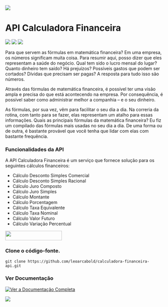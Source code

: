 <img src="https://github.com/leoarcabold/calculadora-financeira-api/blob/main/img/banner.jpg">

# API Calculadora Financeira

[<img src="https://img.shields.io/badge/linkedin-%230077B5.svg?&style=for-the-badge&logo=linkedin&logoColor=white" />](https://www.linkedin.com/in/leoarcabold/) [<img src = "https://img.shields.io/badge/instagram-%23E4405F.svg?&style=for-the-badge&logo=instagram&logoColor=white">](https://www.instagram.com/leoarcabold/) [<img src = "https://img.shields.io/badge/facebook-%231877F2.svg?&style=for-the-badge&logo=facebook&logoColor=white">](https://www.facebook.com/leoarcabold)

Para que servem as fórmulas em matemática financeira?
Em uma empresa, os números significam muita coisa. Para resumir aqui, posso dizer que eles representam a saúde do negócio. Qual tem sido o lucro mensal do lugar? Quanto dinheiro tem saído? Há prejuízos? Possíveis gastos que podem ser cortados? Dívidas que precisam ser pagas? A resposta para tudo isso são números.

Através das fórmulas de matemática financeira, é possível ter uma visão ampla e precisa do que está acontecendo na empresa. Por consequência, é possível saber como administrar melhor a companhia – e o seu dinheiro.

As fórmulas, por sua vez, vêm para facilitar o seu dia a dia. Na correria da rotina, com tanto para se fazer, elas representam um atalho para essas informações. Quais as principais fórmulas da matemática financeira?
Eu fiz um compilado das fórmulas mais usadas no seu dia a dia. De uma forma ou de outra, é bastante provável que você tenha que lidar com elas com bastante frequência. 

### Funcionalidades da API
A API Calculadora Financeira é um serviço que fornece solução para os seguintes cálculos financeiros:
* Cálculo Desconto Simples Comercial
* Cálculo Desconto Simples Racional
* Cálculo Juro Composto
* Cálculo Juro Simples
* Cálculo Montante
* Cálculo Porcentagem
* Cálculo Taxa Equivalente
* Cálculo Taxa Nominal
* Cálculo Valor Futuro
* Cálculo Variação Percentual

    
[<img src="https://github.com/leoarcabold/calculadora-financeira-api/blob/main/img/button_formulas-matematicas.png" width="180" height="30" align="midle"  />](https://github.com/leoarcabold/calculadora-financeira-api/blob/main/descritivo-formula.md)



### Clone o código-fonte.

`git clone https://github.com/leoarcabold/calculadora-financeira-api.git`


### Ver Documentação

[![Ver a Documentação Completa](https://run.pstmn.io/button.svg)](https://documenter.getpostman.com/view/20935330/UzXXND9F)




<img src="https://github.com/leoarcabold/calculadora-financeira-api/blob/main/img/postman.jpg">

   
